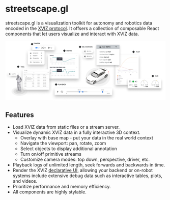 # streetscape.gl

streetscape.gl is a visualization toolkit for autonomy and robotics data encoded in the [XVIZ protocol](https://github.com/uber/xviz/blob/master/docs/README.md). It offsers a collection of composable React components that let users visualize and interact with XVIZ data.

![UI Components](./images/ui-controls.png)

## Features

- Load XVIZ data from static files or a stream server.
- Visualize dynamic XVIZ data in a fully interactive 3D context.
  + Overlay with base map - put your data in the real world context
  + Navigate the viewport: pan, rotate, zoom
  + Select objects to display additional annotation
  + Turn on/off primitive streams
  + Customize camera modes: top down, perspective, driver, etc.
- Playback logs of unlimited length, seek forwards and backwards in time.
- Render the XVIZ [declarative UI](https://github.com/uber/xviz/blob/master/docs/declarative-ui/overview.md), allowing your backend or on-robot systems include extensive debug data such as interactive tables, plots, and videos.
- Prioritize performance and memory efficiency.
- All components are highly stylable.
